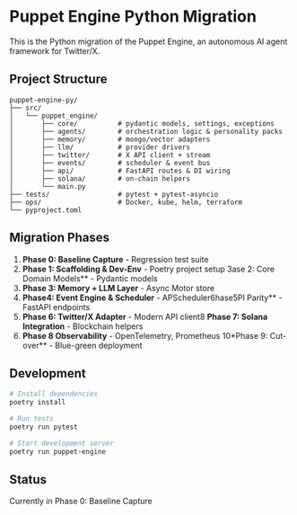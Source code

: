 # Puppet Engine Python Migration

This is the Python migration of the Puppet Engine, an autonomous AI agent framework for Twitter/X.

## Project Structure

```
puppet-engine-py/
├── src/
│   └── puppet_engine/
│       ├── core/          # pydantic models, settings, exceptions
│       ├── agents/        # orchestration logic & personality packs
│       ├── memory/        # mongo/vector adapters
│       ├── llm/           # provider drivers
│       ├── twitter/       # X API client + stream
│       ├── events/        # scheduler & event bus
│       ├── api/           # FastAPI routes & DI wiring
│       ├── solana/        # on-chain helpers
│       └── main.py
├── tests/                 # pytest + pytest-asyncio
├── ops/                   # Docker, kube, helm, terraform
└── pyproject.toml
```

## Migration Phases

1. **Phase 0: Baseline Capture** - Regression test suite
2. **Phase 1: Scaffolding & Dev-Env** - Poetry project setup
3ase 2: Core Domain Models** - Pydantic models
4. **Phase 3: Memory + LLM Layer** - Async Motor store
5. **Phase4: Event Engine & Scheduler** - APScheduler6hase5PI Parity** - FastAPI endpoints
7. **Phase 6: Twitter/X Adapter** - Modern API client8 **Phase 7: Solana Integration** - Blockchain helpers
9. **Phase 8 Observability** - OpenTelemetry, Prometheus
10*Phase 9: Cut-over** - Blue-green deployment

## Development

```bash
# Install dependencies
poetry install

# Run tests
poetry run pytest

# Start development server
poetry run puppet-engine
```

## Status

Currently in Phase 0: Baseline Capture 